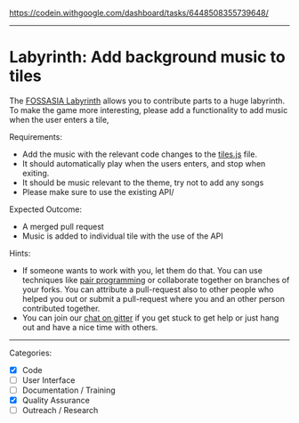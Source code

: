 https://codein.withgoogle.com/dashboard/tasks/6448508355739648/

---

# Labyrinth: Add background music to tiles

The [FOSSASIA Labyrinth](https://github.com/fossasia/labyrinth/) allows you to contribute parts to a huge labyrinth.
To make the game more interesting, please add a functionality to add music when the user enters a tile,

Requirements:
- Add the music with the relevant code changes to the [tiles.js](https://github.com/fossasia/labyrinth/blob/master/js/tiles.js) file.
- It should automatically play when the users enters, and stop when exiting. 
- It should be music relevant to the theme, try not to add any songs
- Please make sure to use the existing API/

Expected Outcome:
- A merged pull request
- Music is added to individual tile with the use of the API

Hints:
- If someone wants to work with you, let them do that. You can use techniques like [pair programming](https://www.youtube.com/watch?v=vgkahOzFH2Q) or collaborate together on branches of your forks. You can attribute a pull-request also to other people who helped you out or submit a pull-request where you and an other person contributed together.
- You can join our [chat on gitter](https://gitter.im/fossasia/labyrinth) if you get stuck to get help or just hang out and have a nice time with others.

---

Categories:
- [X] Code
- [ ] User Interface
- [ ] Documentation / Training
- [X] Quality Assurance
- [ ] Outreach / Research
